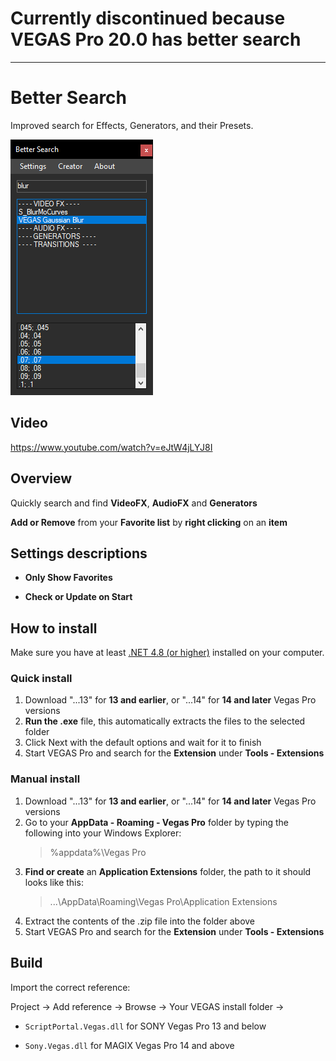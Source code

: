 # Currently discontinued because VEGAS Pro 20.0 has better search

---

# Better Search

Improved search for Effects, Generators, and their Presets.

![](preview.png)

## Video

https://www.youtube.com/watch?v=eJtW4jLYJ8I

## Overview

Quickly search and find **VideoFX**, **AudioFX** and **Generators**

**Add or Remove** from your **Favorite list** by **right clicking** on an **item**

## Settings descriptions

- **Only Show Favorites**

- **Check or Update on Start**

## How to install

Make sure you have at least [.NET 4.8 (or higher)](https://dotnet.microsoft.com/en-us/download/dotnet-framework/thank-you/net48-web-installer) installed on your computer.

### Quick install

1. Download "...13" for **13 and earlier**, or "...14" for **14 and later** Vegas Pro versions
2. **Run the .exe** file, this automatically extracts the files to the selected folder
3. Click Next with the default options and wait for it to finish
4. Start VEGAS Pro and search for the **Extension** under **Tools - Extensions**

### Manual install

1. Download "...13" for **13 and earlier**, or "...14" for **14 and later** Vegas Pro versions
2. Go to your **AppData - Roaming - Vegas Pro** folder by typing the following into your Windows Explorer:
   > %appdata%\Vegas Pro
3. **Find or create** an **Application Extensions** folder, the path to it should looks like this:
   > ...\AppData\Roaming\Vegas Pro\Application Extensions
4. Extract the contents of the .zip file into the folder above
5. Start VEGAS Pro and search for the **Extension** under **Tools - Extensions**
## Build

Import the correct reference:

Project -> Add reference -> Browse -> Your VEGAS install folder ->

- `ScriptPortal.Vegas.dll` for SONY Vegas Pro 13 and below

- `Sony.Vegas.dll` for MAGIX Vegas Pro 14 and above
